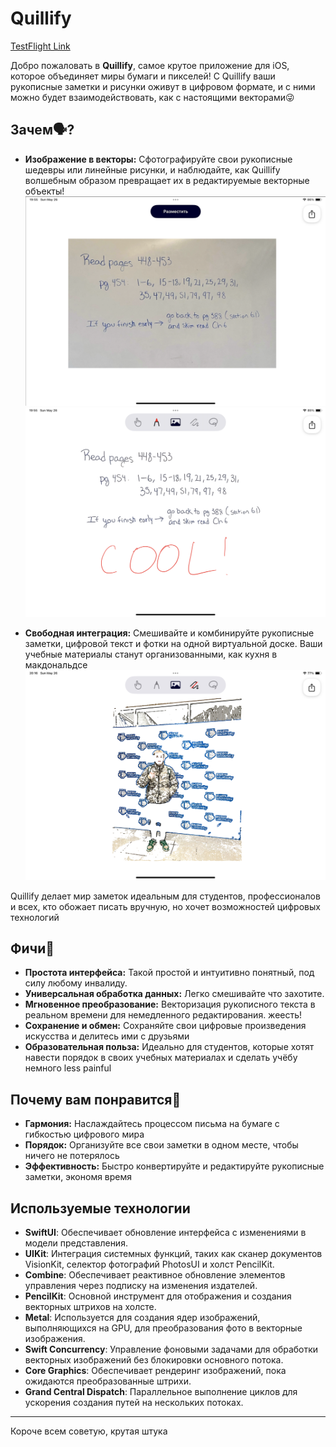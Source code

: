 # Quillify

[TestFlight Link](https://testflight.apple.com/join/_________)

Добро пожаловать в **Quillify**, самое крутое приложение для iOS, которое объединяет миры бумаги и пикселей! С Quillify ваши рукописные заметки и рисунки оживут в цифровом формате, и с ними можно будет взаимодействовать, как с настоящими векторами😜

## Зачем🗣️?

- **Изображение в векторы:** Сфотографируйте свои рукописные шедевры или линейные рисунки, и наблюдайте, как Quillify волшебным образом превращает их в редактируемые векторные объекты!
![Image1](Quillify/Assets.xcassets/Screenshots/Screen1.imageset/Screen1.PNG)
![Image2](Quillify/Assets.xcassets/Screenshots/Screen2.imageset/Screen2.PNG)

- **Свободная интеграция:** Смешивайте и комбинируйте рукописные заметки, цифровой текст и фотки на одной виртуальной доске. Ваши учебные материалы станут организованными, как кухня в макдональдсе
![Image3](Quillify/Assets.xcassets/Screenshots/Screen3.imageset/Screen3.png)

Quillify делает мир заметок идеальным для студентов, профессионалов и всех, кто обожает писать вручную, но хочет возможностей цифровых технологий

## Фичи🫦

- **Простота интерфейса:** Такой простой и интуитивно понятный, под силу любому инвалиду.
- **Универсальная обработка данных:** Легко смешивайте что захотите.
- **Мгновенное преобразование:** Векторизация рукописного текста в реальном времени для немедленного редактирования. жеесть!
- **Сохранение и обмен:** Сохраняйте свои цифровые произведения искусства и делитесь ими с друзьями
- **Образовательная польза:** Идеально для студентов, которые хотят навести порядок в своих учебных материалах и сделать учёбу немного less painful

## Почему вам понравится🤠

- **Гармония:** Наслаждайтесь процессом письма на бумаге с гибкостью цифрового мира
- **Порядок:** Организуйте все свои заметки в одном месте, чтобы ничего не потерялось
- **Эффективность:** Быстро конвертируйте и редактируйте рукописные заметки, экономя время

## Используемые технологии

- **SwiftUI**: Обеспечивает обновление интерфейса с изменениями в модели представления.
- **UIKit**: Интеграция системных функций, таких как сканер документов VisionKit, селектор фотографий PhotosUI и холст PencilKit.
- **Combine**: Обеспечивает реактивное обновление элементов управления через подписку на изменения издателей.
- **PencilKit**: Основной инструмент для отображения и создания векторных штрихов на холсте.
- **Metal**: Используется для создания ядер изображений, выполняющихся на GPU, для преобразования фото в векторные изображения.
- **Swift Concurrency**: Управление фоновыми задачами для обработки векторных изображений без блокировки основного потока.
- **Core Graphics**: Обеспечивает рендеринг изображений, пока ожидаются преобразованные штрихи.
- **Grand Central Dispatch**: Параллельное выполнение циклов для ускорения создания путей на нескольких потоках.

---
Короче всем советую, крутая штука
